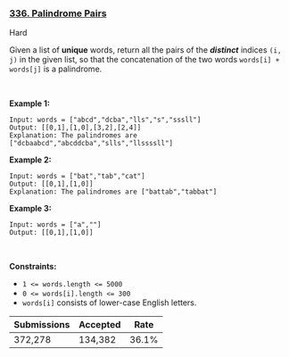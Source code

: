 ### [336. Palindrome Pairs](https://leetcode.com/problems/palindrome-pairs/)

Hard

Given a list of __unique__ words, return all the pairs of the ___distinct___ indices `` (i, j) `` in the given list, so that the concatenation of the two words `` words[i] + words[j] `` is a palindrome.

 

__Example 1:__

```
Input: words = ["abcd","dcba","lls","s","sssll"]
Output: [[0,1],[1,0],[3,2],[2,4]]
Explanation: The palindromes are ["dcbaabcd","abcddcba","slls","llssssll"]
```

__Example 2:__

```
Input: words = ["bat","tab","cat"]
Output: [[0,1],[1,0]]
Explanation: The palindromes are ["battab","tabbat"]
```

__Example 3:__

```
Input: words = ["a",""]
Output: [[0,1],[1,0]]
```

 

__Constraints:__

*   `` 1 <= words.length <= 5000 ``
*   `` 0 <= words[i].length <= 300 ``
*   `` words[i] `` consists of lower-case English letters.

| Submissions    | Accepted     | Rate   |
| -------------- | ------------ | ------ |
| 372,278 | 134,382 | 36.1% |